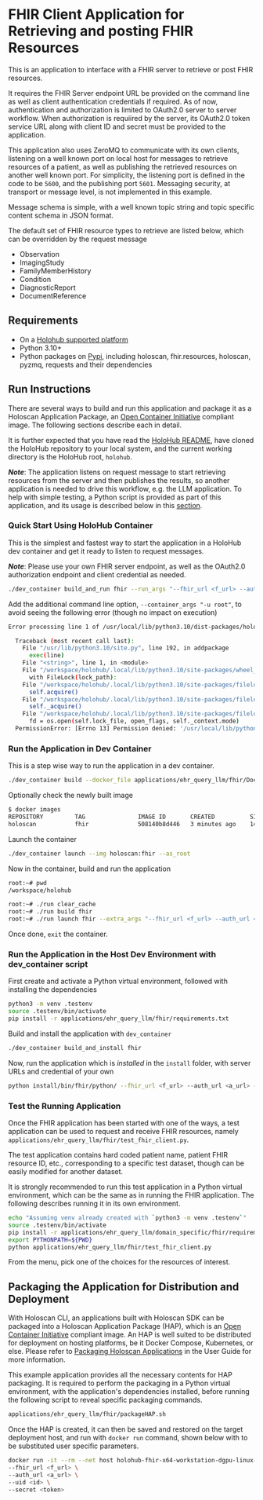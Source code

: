 # FHIR Client Application for Retrieving and posting FHIR Resources

This is an application to interface with a FHIR server to retrieve or post FHIR resources.

It requires the FHIR Server endpoint URL be provided on the command line as well as client authentication credentials if required. As of now, authentication and authorization is limited to OAuth2.0 server to server workflow. When authorization is requiired by the server, its OAuth2.0 token service URL along with client ID and secret must be provided to the application.

This application also uses ZeroMQ to communicate with its own clients, listening on a well known port on local host for messages to retrieve resources of a patient, as well as publishing the retrieved resources on another well known port. For simplicity, the listening port is defined in the code to be `5600`, and the publishing port `5601`. Messaging security, at transport or message level, is not implemented in this example.

Message schema is simple, with a well known topic string and topic specific content schema in JSON format.

The default set of FHIR resource types to retrieve are listed below, which can be overridden by the request message
- Observation
- ImagingStudy
- FamilyMemberHistory
- Condition
- DiagnosticReport
- DocumentReference

## Requirements

- On a [Holohub supported platform](../../README.md#supported-platforms)
- Python 3.10+
- Python packages on [Pypi](https://pypi.org), including holoscan, fhir.resources, holoscan, pyzmq, requests and their dependencies

## Run Instructions

There are several ways to build and run this application and package it as a Holoscan Application Package, an [Open Container Initiative](https://opencontainers.org/) compliant image. The following sections describe each in detail.

It is further expected that you have read the [HoloHub README](../../../README.md), have cloned the HoloHub repository to your local system, and the current working directory is the HoloHub root, `holohub`.

**_Note_**:
The application listens on request message to start retrieving resources from the server and then publishes the results, so another application is needed to drive this workflow, e.g. the LLM application. To help with simple testing, a Python script is provided as part of this application, and its usage is described below in this [section](#test-the-running-application).

### Quick Start Using HoloHub Container

This is the simplest and fastest way to start the application in a HoloHub dev container and get it ready to listen to request messages.

**_Note_**:
Please use your own FHIR server endpoint, as well as the OAuth2.0 authorization endpoint and client credential as needed.

```bash
./dev_container build_and_run fhir --run_args "--fhir_url <f_url> --auth_url <a_url> --uid <id> --secret <token>"
```

Add the additional command line option, `--container_args "-u root"`, to avoid seeing the following error (though no impact on execution)

```bash
Error processing line 1 of /usr/local/lib/python3.10/dist-packages/holoscan-2.4.0.pth:

  Traceback (most recent call last):
    File "/usr/lib/python3.10/site.py", line 192, in addpackage
      exec(line)
    File "<string>", line 1, in <module>
    File "/workspace/holohub/.local/lib/python3.10/site-packages/wheel_axle/runtime/__init__.py", line 80, in finalize
      with FileLock(lock_path):
    File "/workspace/holohub/.local/lib/python3.10/site-packages/filelock/_api.py", line 376, in __enter__
      self.acquire()
    File "/workspace/holohub/.local/lib/python3.10/site-packages/filelock/_api.py", line 332, in acquire
      self._acquire()
    File "/workspace/holohub/.local/lib/python3.10/site-packages/filelock/_unix.py", line 42, in _acquire
      fd = os.open(self.lock_file, open_flags, self._context.mode)
  PermissionError: [Errno 13] Permission denied: '/usr/local/lib/python3.10/dist-packages/holoscan-2.4.0.dist-info/axle.lck'
```

### Run the Application in Dev Container

This is a step wise way to run the application in a dev container.
```bash
./dev_container build --docker_file applications/ehr_query_llm/fhir/Dockerfile --img holoscan:fhir --verbose --no-cache
```

Optionally check the newly built image
```bash
$ docker images
REPOSITORY         TAG               IMAGE ID       CREATED          SIZE
holoscan           fhir              508140b8d446   3 minutes ago    14.1GB
```

Launch the container
```bash
./dev_container launch --img holoscan:fhir --as_root
```

Now in the container, build and run the application

```bash
root:~# pwd
/workspace/holohub

root:~# ./run clear_cache
root:~# ./run build fhir
root:~# ./run launch fhir --extra_args "--fhir_url <f_url> --auth_url <a_url> --uid <id> --secret <token>"
```

Once done, `exit` the container.

### Run the Application in the Host Dev Environment with dev_container script

First create and activate a Python virtual environment, followed with installing the dependencies

```bash
python3 -m venv .testenv
source .testenv/bin/activate
pip install -r applications/ehr_query_llm/fhir/requirements.txt
```

Build and install the application with `dev_container`
```bash
./dev_container build_and_install fhir
```

Now, run the application which is _installed_ in the `install` folder, with server URLs and credential of your own
```bash
python install/bin/fhir/python/ --fhir_url <f_url> --auth_url <a_url> --uid <id> --secret <token>
```

### Test the Running Application

Once the FHIR application has been started with one of the ways, a test application can be used to request and receive FHIR resources, namely `applications/ehr_query_llm/fhir/test_fhir_client.py`.

The test application contains hard coded patient name, patient FHIR resource ID, etc., corresponding to a specific test dataset, though can be easily modified for another dataset.

It is strongly recommended to run this test application in a Python virtual environment, which can be the same as in running the FHIR application. The following describes running it in its own environment.

```bash
echo "Assuming venv already created with `python3 -m venv .testenv`"
source .testenv/bin/activate
pip install -r applications/ehr_query_llm/domain_specific/fhir/requirements.txt
export PYTHONPATH=${PWD}
python applications/ehr_query_llm/fhir/test_fhir_client.py
```

From the menu, pick one of the choices for the resources of interest.

## Packaging the Application for Distribution and Deployment

With Holoscan CLI, an applications built with Holoscan SDK can be packaged into a Holoscan Application Package (HAP), which is an [Open Container Initiative](https://opencontainers.org/) compliant image. An HAP is well suited to be distributed for deployment on hosting platforms, be it Docker Compose, Kubernetes, or else. Please refer to [Packaging Holoscan Applications](https://docs.nvidia.com/holoscan/sdk-user-guide/holoscan_packager.html) in the User Guide for more information.

This example application provides all the necessary contents for HAP packaging. It is required to perform the packaging in a Python virtual environment, with the application's dependencies installed, before running the following script to reveal specific packaging commands.
```bash
applications/ehr_query_llm/fhir/packageHAP.sh
```

Once the HAP is created, it can then be saved and restored on the target deployment host, and run with `docker run` command, shown below with to be substituted user specific parameters.
```bash
docker run -it --rm --net host holohub-fhir-x64-workstation-dgpu-linux-amd64:1.0 \
--fhir_url <f_url> \
--auth_url <a_url> \
--uid <id> \
--secret <token>
```
